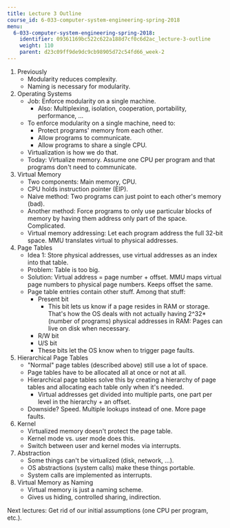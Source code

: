 ```yaml
---
title: Lecture 3 Outline
course_id: 6-033-computer-system-engineering-spring-2018
menu:
  6-033-computer-system-engineering-spring-2018:
    identifier: 09361169bc522c622a188d7cf0c6d2ac_lecture-3-outline
    weight: 110
    parent: d23c09ff9de9dc9cb98905d72c54fd66_week-2
---
```

1.  Previously
    *   Modularity reduces complexity.
    *   Naming is necessary for modularity.
2.  Operating Systems
    *   Job: Enforce modularity on a single machine.
        *   Also: Multiplexing, isolation, cooperation, portability, performance, ...
    *   To enforce modularity on a single machine, need to:
        *   Protect programs' memory from each other.
        *   Allow programs to communicate.
        *   Allow programs to share a single CPU.
    *   Virtualization is how we do that.
    *   Today: Virtualize memory. Assume one CPU per program and that programs don't need to communicate.
3.  Virtual Memory
    *   Two components: Main memory, CPU.
    *   CPU holds instruction pointer (EIP).
    *   Naive method: Two programs can just point to each other's memory (bad).
    *   Another method: Force programs to only use particular blocks of memory by having them address only part of the space. Complicated.
    *   Virtual memory addressing: Let each program address the full 32-bit space. MMU translates virtual to physical addresses.
4.  Page Tables
    *   Idea 1: Store physical addresses, use virtual addresses as an index into that table.
    *   Problem: Table is too big.
    *   Solution: Virtual address = page number + offset. MMU maps virtual page numbers to physical page numbers. Keeps offset the same.
    *   Page table entries contain other stuff. Among that stuff:
        *   Present bit
            *   This bit lets us know if a page resides in RAM or storage. That's how the OS deals with not actually having 2^32\* (number of programs) physical addresses in RAM: Pages can live on disk when necessary.
        *   R/W bit
        *   U/S bit
        *   These bits let the OS know when to trigger page faults.
5.  Hierarchical Page Tables
    *   "Normal" page tables (described above) still use a lot of space.
    *   Page tables have to be allocated all at once or not at all.
    *   Hierarchical page tables solve this by creating a hierarchy of page tables and allocating each table only when it's needed.
        *   Virtual addresses get divided into multiple parts, one part per level in the hierarchy + an offset.
    *   Downside? Speed. Multiple lookups instead of one. More page faults.
6.  Kernel
    *   Virtualized memory doesn't protect the page table.
    *   Kernel mode vs. user mode does this.
    *   Switch between user and kernel modes via interrupts.
7.  Abstraction
    *   Some things can't be virtualized (disk, network, ...).
    *   OS abstractions (system calls) make these things portable.
    *   System calls are implemented as interrupts.
8.  Virtual Memory as Naming
    *   Virtual memory is just a naming scheme.
    *   Gives us hiding, controlled sharing, indirection.

Next lectures: Get rid of our initial assumptions (one CPU per program, etc.).